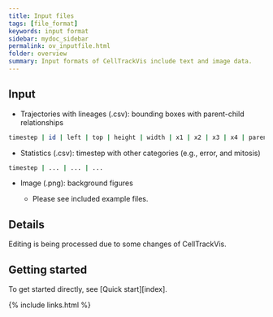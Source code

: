 ```yaml
---
title: Input files
tags: [file_format]
keywords: input format
sidebar: mydoc_sidebar
permalink: ov_inputfile.html
folder: overview
summary: Input formats of CellTrackVis include text and image data.
---
```


## Input

- Trajectories with lineages (.csv): bounding boxes with parent-child relationships
```bash
timestep | id | left | top | height | width | x1 | x2 | x3 | x4 | parent
```

- Statistics (.csv): timestep with other categories (e.g., error, and mitosis)
```bash
timestep | ... | ... | ... 
```

- Image (.png): background figures

    * Please see included example files.

## Details

Editing is being processed due to some changes of CellTrackVis.

## Getting started

To get started directly, see [Quick start][index].

{% include links.html %}
